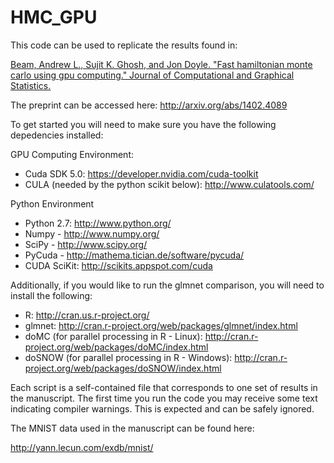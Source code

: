 HMC_GPU
=======

This code can be used to replicate the results found in:

[Beam, Andrew L., Sujit K. Ghosh, and Jon Doyle. "Fast hamiltonian monte carlo using gpu computing." Journal of Computational and Graphical Statistics.](http://www.tandfonline.com/doi/abs/10.1080/10618600.2015.1035724#.V0zZ2lfEyJU)

The preprint can be accessed here:
http://arxiv.org/abs/1402.4089

To get started you will need to make sure you have the following depedencies installed:

GPU Computing Environment:
- Cuda SDK 5.0: https://developer.nvidia.com/cuda-toolkit
- CULA (needed by the python scikit below): http://www.culatools.com/

Python Environment
- Python 2.7: http://www.python.org/
- Numpy - http://www.numpy.org/
- SciPy - http://www.scipy.org/
- PyCuda - http://mathema.tician.de/software/pycuda/
- CUDA SciKit: http://scikits.appspot.com/cuda

Additionally, if you would like to run the glmnet comparison, you will need to install the following:
- R: http://cran.us.r-project.org/
- glmnet: http://cran.r-project.org/web/packages/glmnet/index.html
- doMC (for parallel processing in R - Linux): http://cran.r-project.org/web/packages/doMC/index.html
- doSNOW (for parallel processing in R - Windows): http://cran.r-project.org/web/packages/doSNOW/index.html

Each script is a self-contained file that corresponds to one set of results in the manuscript. The first time you run the
code you may receive some text indicating compiler warnings. This is expected and can be safely ignored.

The MNIST data used in the manuscript can be found here:

http://yann.lecun.com/exdb/mnist/

